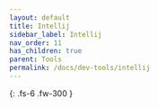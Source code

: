 ```yaml
---
layout: default
title: Intellij
sidebar_label: Intellij
nav_order: 11
has_children: true
parent: Tools
permalink: /docs/dev-tools/intellij
---
```


{: .fs-6 .fw-300 }
